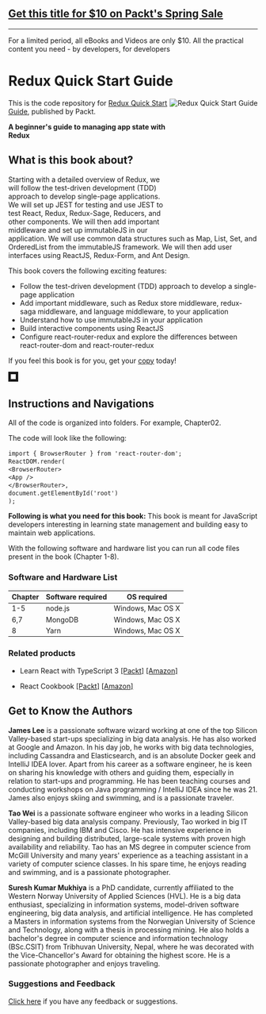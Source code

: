## [Get this title for $10 on Packt's Spring Sale](https://www.packt.com/B12860?utm_source=github&utm_medium=packt-github-repo&utm_campaign=spring_10_dollar_2022)
-----
For a limited period, all eBooks and Videos are only $10. All the practical content you need \- by developers, for developers

# Redux Quick Start Guide

<a href="https://www.packtpub.com/web-development/redux-quick-start-guide?utm_source=github&utm_medium=repository&utm_campaign=9781789610086 "><img src="https://d1ldz4te4covpm.cloudfront.net/sites/default/files/imagecache/ppv4_main_book_cover/B12860_1.png" alt="Redux Quick Start Guide" height="256px" align="right"></a>

This is the code repository for [Redux Quick Start Guide](https://www.packtpub.com/web-development/redux-quick-start-guide?utm_source=github&utm_medium=repository&utm_campaign=9781789610086 ), published by Packt.

**A beginner's guide to managing app state with Redux**

## What is this book about?
Starting with a detailed overview of Redux, we will follow the test-driven development (TDD) approach to develop single-page applications. We will set up JEST for testing and use JEST to test React, Redux, Redux-Sage, Reducers, and other components. We will then add important middleware and set up immutableJS in our application. We will use common data structures such as Map, List, Set, and OrderedList from the immutableJS framework. We will then add user interfaces using ReactJS, Redux-Form, and Ant Design.

This book covers the following exciting features:

* Follow the test-driven development (TDD) approach to develop a single-page application 
* Add important middleware, such as Redux store middleware, redux-saga middleware, and language middleware, to your application 
* Understand how to use immutableJS in your application 
* Build interactive components using ReactJS 
* Configure react-router-redux and explore the differences between react-router-dom and react-router-redux 

If you feel this book is for you, get your [copy](https://www.amazon.com/dp/1-789-61008-7) today!

<a href="https://www.packtpub.com/?utm_source=github&utm_medium=banner&utm_campaign=GitHubBanner"><img src="https://raw.githubusercontent.com/PacktPublishing/GitHub/master/GitHub.png" 
alt="https://www.packtpub.com/" border="5" /></a>

## Instructions and Navigations
All of the code is organized into folders. For example, Chapter02.

The code will look like the following:
```
import { BrowserRouter } from 'react-router-dom';
ReactDOM.render(
<BrowserRouter>
<App />
</BrowserRouter>,
document.getElementById('root')
);
```

**Following is what you need for this book:**
This book is meant for JavaScript developers interesting in learning state management and building easy to maintain web applications.

With the following software and hardware list you can run all code files present in the book (Chapter 1-8).
### Software and Hardware List
| Chapter | Software required | OS required |
| -------- | ------------------------------------ | ----------------------------------- |
| 1-5 | node.js | Windows, Mac OS X |
| 6,7 | MongoDB | Windows, Mac OS X |
| 8 | Yarn | Windows, Mac OS X |


### Related products
* Learn React with TypeScript 3 [[Packt]](https://www.packtpub.com/web-development/learn-react-typescript-3?utm_source=github&utm_medium=repository&utm_campaign=9781789610253 ) [[Amazon]](https://www.amazon.com/dp/1789610257)

* React Cookbook  [[Packt]](https://www.packtpub.com/web-development/react-cookbook?utm_source=github&utm_medium=repository&utm_campaign=9781783980727) [[Amazon]](https://www.amazon.com/dp/1783980729)



## Get to Know the Authors
**James Lee**
is a passionate software wizard working at one of the top Silicon Valley-based start-ups specializing in big data analysis. He has also worked at Google and Amazon. In his day job, he works with big data technologies, including Cassandra and Elasticsearch, and is an absolute Docker geek and IntelliJ IDEA lover. Apart from his career as a software engineer, he is keen on sharing his knowledge with others and guiding them, especially in relation to start-ups and programming. He has been teaching courses and conducting workshops on Java programming / IntelliJ IDEA since he was 21. James also enjoys skiing and swimming, and is a passionate traveler.

**Tao Wei**
is a passionate software engineer who works in a leading Silicon Valley-based big data analysis company. Previously, Tao worked in big IT companies, including IBM and Cisco. He has intensive experience in designing and building distributed, large-scale systems with proven high availability and reliability. Tao has an MS degree in computer science from McGill University and many years' experience as a teaching assistant in a variety of computer science classes. In his spare time, he enjoys reading and swimming, and is a passionate photographer.

**Suresh Kumar Mukhiya** is a PhD candidate, currently affiliated to the Western Norway University of Applied Sciences (HVL). He is a big data enthusiast, specializing in information systems, model-driven software engineering, big data analysis, and artificial intelligence. He has completed a Masters in information systems from the Norwegian University of Science and Technology, along with a thesis in processing mining. He also holds a bachelor's degree in computer science and information technology (BSc.CSIT) from Tribhuvan University, Nepal, where he was decorated with the Vice-Chancellor's Award for obtaining the highest score. He is a passionate photographer and enjoys traveling.

### Suggestions and Feedback
[Click here](https://docs.google.com/forms/d/e/1FAIpQLSdy7dATC6QmEL81FIUuymZ0Wy9vH1jHkvpY57OiMeKGqib_Ow/viewform) if you have any feedback or suggestions.


